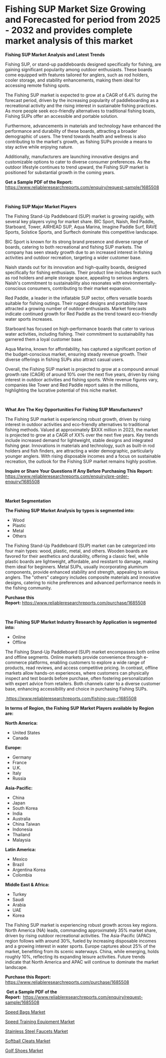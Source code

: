 <p><h1>Fishing SUP Market Size Growing and Forecasted for period from 2025 - 2032 and provides complete market analysis of this market</h1></p><p><strong>Fishing SUP Market Analysis and Latest Trends</strong></p>
<p><p>Fishing SUP, or stand-up paddleboards designed specifically for fishing, are gaining significant popularity among outdoor enthusiasts. These boards come equipped with features tailored for anglers, such as rod holders, cooler storage, and stability enhancements, making them ideal for accessing remote fishing spots.</p><p>The Fishing SUP market is expected to grow at a CAGR of 6.4% during the forecast period, driven by the increasing popularity of paddleboarding as a recreational activity and the rising interest in sustainable fishing practices. As more people seek eco-friendly alternatives to traditional fishing boats, Fishing SUPs offer an accessible and portable solution. </p><p>Furthermore, advancements in materials and technology have enhanced the performance and durability of these boards, attracting a broader demographic of users. The trend towards health and wellness is also contributing to the market's growth, as fishing SUPs provide a means to stay active while enjoying nature. </p><p>Additionally, manufacturers are launching innovative designs and customizable options to cater to diverse consumer preferences. As the outdoor lifestyle continues to trend upward, the Fishing SUP market is positioned for substantial growth in the coming years.</p></p>
<p><strong>Get a Sample PDF of the Report:&nbsp;</strong> <a href="https://www.reliableresearchreports.com/enquiry/request-sample/1685508?utm_campaign=32&utm_medium=2&utm_source=Github&utm_content=ia&utm_term=04042025&utm_id=fishing-sup">https://www.reliableresearchreports.com/enquiry/request-sample/1685508</a></p>
<p>&nbsp;</p>
<p><strong>Fishing SUP Major Market Players</strong></p>
<p><p>The Fishing Stand-Up Paddleboard (SUP) market is growing rapidly, with several key players vying for market share. BIC Sport, Naish, Red Paddle, Starboard, Tower, AIRHEAD SUP, Aqua Marina, Imagine Paddle Surf, RAVE Sports, Solstice Sports, and Surftech dominate this competitive landscape.</p><p>BIC Sport is known for its strong brand presence and diverse range of boards, catering to both recreational and fishing SUP markets. The company has seen steady growth due to an increased interest in fishing activities and outdoor recreation, targeting a wider customer base.</p><p>Naish stands out for its innovation and high-quality boards, designed specifically for fishing enthusiasts. Their product line includes features such as rod holders and ample storage space, appealing to serious anglers. Naish's commitment to sustainability also resonates with environmentally-conscious consumers, contributing to their market expansion.</p><p>Red Paddle, a leader in the inflatable SUP sector, offers versatile boards suitable for fishing outings. Their rugged designs and portability have attracted a growing number of outdoor enthusiasts. Market forecasts indicate continued growth for Red Paddle as the trend toward eco-friendly water sports increases.</p><p>Starboard has focused on high-performance boards that cater to various water activities, including fishing. Their commitment to sustainability has garnered them a loyal customer base.</p><p>Aqua Marina, known for affordability, has captured a significant portion of the budget-conscious market, ensuring steady revenue growth. Their diverse offerings in fishing SUPs also attract casual users.</p><p>Overall, the Fishing SUP market is projected to grow at a compound annual growth rate (CAGR) of around 10% over the next five years, driven by rising interest in outdoor activities and fishing sports. While revenue figures vary, companies like Tower and Red Paddle report sales in the millions, highlighting the lucrative potential of this niche market.</p></p>
<p>&nbsp;</p>
<p><strong>What Are The Key Opportunities For Fishing SUP Manufacturers?</strong></p>
<p><p>The Fishing SUP market is experiencing robust growth, driven by rising interest in outdoor activities and eco-friendly alternatives to traditional fishing methods. Valued at approximately $XXX million in 2023, the market is projected to grow at a CAGR of XX% over the next five years. Key trends include increased demand for lightweight, stable designs and integrated fishing gear. Innovations in materials and technology, such as built-in rod holders and fish finders, are attracting a wider demographic, particularly younger anglers. With rising disposable incomes and a focus on sustainable recreation, the outlook for the Fishing SUP market remains highly positive.</p></p>
<p><strong>Inquire or Share Your Questions If Any Before Purchasing This Report:</strong> <a href="https://www.reliableresearchreports.com/enquiry/pre-order-enquiry/1685508?utm_campaign=32&utm_medium=2&utm_source=Github&utm_content=ia&utm_term=04042025&utm_id=fishing-sup">https://www.reliableresearchreports.com/enquiry/pre-order-enquiry/1685508</a></p>
<p>&nbsp;</p>
<p><strong>Market Segmentation</strong></p>
<p><strong>The Fishing SUP Market Analysis by types is segmented into:</strong></p>
<p><ul><li>Wood</li><li>Plastic</li><li>Metal</li><li>Others</li></ul></p>
<p><p>The Fishing Stand-Up Paddleboard (SUP) market can be categorized into four main types: wood, plastic, metal, and others. Wooden boards are favored for their aesthetics and durability, offering a classic feel, while plastic boards are lightweight, affordable, and resistant to damage, making them ideal for beginners. Metal SUPs, usually incorporating aluminum components, provide enhanced stability and strength, appealing to serious anglers. The "others" category includes composite materials and innovative designs, catering to niche preferences and advanced performance needs in the fishing community.</p></p>
<p><strong>Purchase this Report:&nbsp;</strong><a href="https://www.reliableresearchreports.com/purchase/1685508?utm_campaign=32&utm_medium=2&utm_source=Github&utm_content=ia&utm_term=04042025&utm_id=fishing-sup">https://www.reliableresearchreports.com/purchase/1685508</a></p>
<p>&nbsp;</p>
<p><strong>The Fishing SUP Market Industry Research by Application is segmented into:</strong></p>
<p><ul><li>Online</li><li>Offline</li></ul></p>
<p><p>The Fishing Stand-Up Paddleboard (SUP) market encompasses both online and offline segments. Online markets provide convenience through e-commerce platforms, enabling customers to explore a wide range of products, read reviews, and access competitive pricing. In contrast, offline markets allow hands-on experiences, where customers can physically inspect and test boards before purchase, often fostering personalization with expert advice from retailers. Both channels cater to a diverse customer base, enhancing accessibility and choice in purchasing Fishing SUPs.</p></p>
<p><a href="https://www.reliableresearchreports.com/fishing-sup-r1685508?utm_campaign=32&utm_medium=2&utm_source=Github&utm_content=ia&utm_term=04042025&utm_id=fishing-sup">&nbsp;https://www.reliableresearchreports.com/fishing-sup-r1685508</a></p>
<p><strong>In terms of Region, the Fishing SUP Market Players available by Region are:</strong></p>
<p>
    <p> <strong> North America: </strong>
        <ul>
            <li>United States</li>
            <li>Canada</li>
        </ul>
        </p> 
    <p> <strong> Europe: </strong>
        <ul>
            <li>Germany</li>
            <li>France</li>
            <li>U.K.</li>
            <li>Italy</li>
            <li>Russia</li>
        </ul>
        </p> 
    <p> <strong> Asia-Pacific: </strong>
        <ul>
            <li>China</li>
            <li>Japan</li>
            <li>South Korea</li>
            <li>India</li>
            <li>Australia</li>
            <li>China Taiwan</li>
            <li>Indonesia</li>
            <li>Thailand</li>
            <li>Malaysia</li>
        </ul>
        </p> 
    <p> <strong> Latin America: </strong>
        <ul>
            <li>Mexico</li>
            <li>Brazil</li>
            <li>Argentina Korea</li>
            <li>Colombia</li>
        </ul>
        </p> 
    <p> <strong> Middle East & Africa: </strong>
        <ul>
            <li>Turkey</li>
            <li>Saudi</li>
            <li>Arabia</li>
            <li>UAE</li>
            <li>Korea</li>
        </ul>
    </p>
    </p>
<p><p>The Fishing SUP market is experiencing robust growth across key regions. North America (NA) leads, commanding approximately 35% market share, driven by rising outdoor recreational activities. The Asia-Pacific (APAC) region follows with around 30%, fueled by increasing disposable incomes and a growing interest in water sports. Europe captures about 25% of the market, benefiting from its scenic waterways. China, while emerging, holds roughly 10%, reflecting its expanding leisure activities. Future trends indicate that North America and APAC will continue to dominate the market landscape.</p></p>
<p><strong>Purchase this Report: </strong><a href="https://www.reliableresearchreports.com/purchase/1685508?utm_campaign=32&utm_medium=2&utm_source=Github&utm_content=ia&utm_term=04042025&utm_id=fishing-sup">https://www.reliableresearchreports.com/purchase/1685508</a></p>
<p>&nbsp;<strong>Get a Sample PDF of the Report:&nbsp;&nbsp;</strong><a href="https://www.reliableresearchreports.com/enquiry/request-sample/1685508?utm_campaign=32&utm_medium=2&utm_source=Github&utm_content=ia&utm_term=04042025&utm_id=fishing-sup">https://www.reliableresearchreports.com/enquiry/request-sample/1685508</a></p>
<p><strong></strong></p>
<p><p><a href="https://github.com/tahjaylestro/Market-Research-Report-List-1/blob/main/speed-bags-market.md?utm_campaign=32&utm_medium=2&utm_source=Github&utm_content=ia&utm_term=04042025&utm_id=fishing-sup">Speed Bags Market</a></p><p><a href="https://github.com/ishikodehira/Market-Research-Report-List-1/blob/main/speed-training-equipment-market.md?utm_campaign=32&utm_medium=2&utm_source=Github&utm_content=ia&utm_term=04042025&utm_id=fishing-sup">Speed Training Equipment Market</a></p><p><a href="https://github.com/klenaestien23/Market-Research-Report-List-1/blob/main/stainless-steel-faucets-market.md?utm_campaign=32&utm_medium=2&utm_source=Github&utm_content=ia&utm_term=04042025&utm_id=fishing-sup">Stainless Steel Faucets Market</a></p><p><a href="https://github.com/filinjaic7/Market-Research-Report-List-1/blob/main/softball-cleats-market.md?utm_campaign=32&utm_medium=2&utm_source=Github&utm_content=ia&utm_term=04042025&utm_id=fishing-sup">Softball Cleats Market</a></p><p><a href="https://github.com/mismannely/Market-Research-Report-List-1/blob/main/golf-shoes-market.md?utm_campaign=32&utm_medium=2&utm_source=Github&utm_content=ia&utm_term=04042025&utm_id=fishing-sup">Golf Shoes Market</a></p></p>